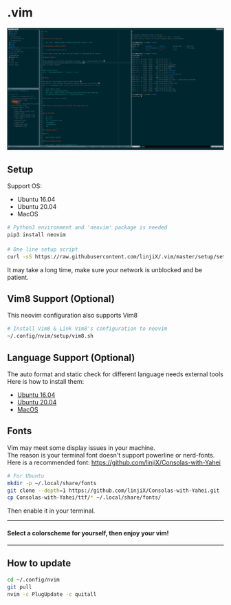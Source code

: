 # .vim

![preview image](preview.png)

## Setup

Support OS:

-   Ubuntu 16.04
-   Ubuntu 20.04
-   MacOS

```bash
# Python3 environment and 'neovim' package is needed
pip3 install neovim

# One line setup script
curl -sS https://raw.githubusercontent.com/linjiX/.vim/master/setup/setup.sh | bash
```

It may take a long time, make sure your network is unblocked and be patient.

## Vim8 Support (Optional)

This neovim configuration also supports Vim8

```bash
# Install Vim8 & Link Vim8's configuration to neovim
~/.config/nvim/setup/vim8.sh
```

## Language Support (Optional)

The auto format and static check for different language needs external tools  
Here is how to install them:

-   [Ubuntu 16.04](setup/README_xenial.md)
-   [Ubuntu 20.04](setup/README_focal.md)
-   [MacOS](setup/README_macos.md)

## Fonts

Vim may meet some display issues in your machine.  
The reason is your terminal font doesn't support powerline or nerd-fonts.  
Here is a recommended font: <https://github.com/linjiX/Consolas-with-Yahei>

```bash
# For Ubuntu
mkdir -p ~/.local/share/fonts
git clone --depth=1 https://github.com/linjiX/Consolas-with-Yahei.git
cp Consolas-with-Yahei/ttf/* ~/.local/share/fonts/
```

Then enable it in your terminal.

---

#### Select a colorscheme for yourself, then enjoy your vim!

---

## How to update

```bash
cd ~/.config/nvim
git pull
nvim -c PlugUpdate -c quitall
```
